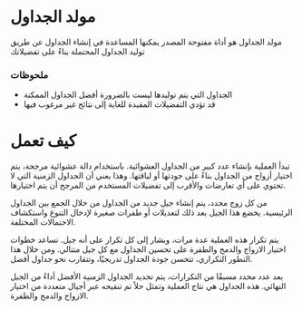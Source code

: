 # مولد الجداول
 مولد الجداول هو أداة مفتوحة المصدر يمكنها المساعدة في إنشاء الجداول عن طريق توليد الجداول المحتملة بناءً على تفضيلاتك

### ملحوظات
   - الجداول التي يتم توليدها ليست بالضرورة أفضل الجداول الممكنة
   - قد تؤدي التفضيلات المقيدة للغاية إلى نتائج غير مرغوب فيها

# كيف تعمل
تبدأ العملية بإنشاء عدد كبير من الجداول العشوائية. باستخدام دالة عشوائية مرجحة، يتم اختيار أزواج من الجداول بناءً على جودتها أو لياقتها. وهذا يعني أن الجداول الزمنية التي لا تحتوي على أي تعارضات والأقرب إلى تفضيلات المستخدم من المرجح أن يتم اختيارها.

من كل زوج محدد، يتم إنشاء جيل جديد من الجداول من خلال الجمع بين الجداول الرئيسية. يخضع هذا الجيل بعد ذلك لتعديلات أو طفرات صغيرة لإدخال التنوع واستكشاف الاحتمالات المختلفة.

يتم تكرار هذه العملية عدة مرات، ويشار إلى كل تكرار على أنه جيل. تساعد خطوات اختيار الازواج والدمج والطفرة على تحسين الجداول مع كل جيل متتالي. ومن خلال هذا التطور التكراري، تتحسن جودة الجداول تدريجيًا، وتتقارب نحو جداول أفضل.

بعد عدد محدد مسبقًا من التكرارات، يتم تحديد الجداول الزمنية الأفضل أداءً من الجيل النهائي. هذه الجداول هي نتاج العملية وتمثل حلاً تم تنقيحه عبر أجيال متعددة من اختيار الازواج والدمج والطفرة.
